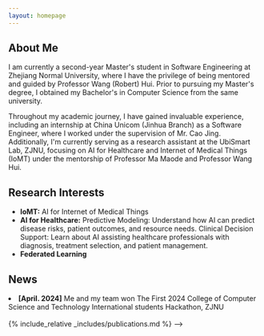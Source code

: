 ```yaml
---
layout: homepage
---
```


## About Me

I am currently a second-year Master's student in Software Engineering at Zhejiang Normal University, 
 where I have the privilege of being mentored and guided by Professor Wang (Robert) Hui. 
Prior to pursuing my Master's degree, I obtained my Bachelor's in Computer Science 
from the same university.

Throughout my academic journey, I have gained invaluable experience, including an internship at China Unicom (Jinhua Branch) as a Software Engineer, where 
I worked under the supervision of Mr. Cao Jing. Additionally, I'm currently serving as a 
research assistant at the UbiSmart Lab, ZJNU, focusing on AI for Healthcare and 
Internet of Medical Things (IoMT) under the mentorship of Professor Ma Maode and Professor Wang Hui.


## Research Interests

- **IoMT:** AI for Internet of Medical Things 
- **AI for Healthcare:** Predictive Modeling: Understand how AI can predict disease risks, patient outcomes, and resource needs.
Clinical Decision Support: Learn about AI assisting healthcare professionals with diagnosis, treatment selection, and patient management.
- **Federated Learning**


## News
<li><strong>[April. 2024]</strong> Me and my team won The First 2024 College of Computer Science and Technology International students Hackathon, ZJNU</li>

<br>
{% include_relative _includes/publications.md %}

<!-- {% include_relative _includes/services.md %} --> -->
